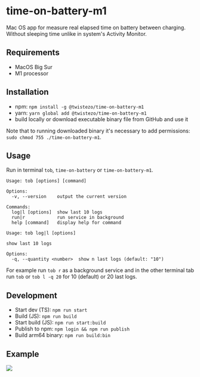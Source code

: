 # time-on-battery-m1

Mac OS app for measure real elapsed time on battery between charging.
Without sleeping time unlike in system's Activity Monitor.

## Requirements

- MacOS Big Sur
- M1 processor

## Installation

- npm: `npm install -g @twistezo/time-on-battery-m1`
- yarn: `yarn global add @twistezo/time-on-battery-m1`
- build locally or download executable binary file from GitHub and use it

Note that to running downloaded binary it's necessary to add permissions: `sudo chmod 755 ./time-on-battery-m1`.

## Usage

Run in terminal `tob`, `time-on-battery` or `time-on-battery-m1`.

```
Usage: tob [options] [command]

Options:
  -v, --version    output the current version

Commands:
  log|l [options]  show last 10 logs
  run|r            run service in background
  help [command]   display help for command
```

```
Usage: tob log|l [options]

show last 10 logs

Options:
  -q, --quantity <number>  show n last logs (default: "10")
```

For example run `tob r` as a background service and in the other terminal tab run `tob` or `tob l -q 20` for 10 (default) or 20 last logs.

## Development

- Start dev (TS): `npm run start`
- Build (JS): `npm run build`
- Start build (JS): `npm run start:build`
- Publish to npm: `npm login && npm run publish`
- Build arm64 binary: `npm run build:bin`

## Example

 <img src="https://i.imgur.com/EYXAHnl.png">
